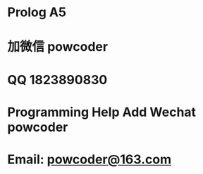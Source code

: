 # Prolog A5
# 加微信 powcoder

# QQ 1823890830

# Programming Help Add Wechat powcoder

# Email: powcoder@163.com

